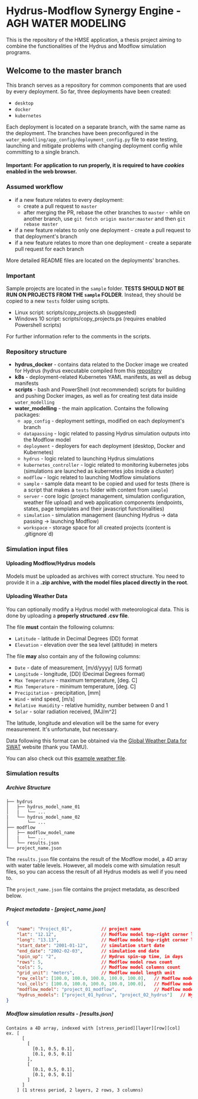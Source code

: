 # Hydrus-Modflow Synergy Engine - AGH WATER MODELING
This is the repository of the HMSE application, a thesis project aiming
to combine the functionalities of the Hydrus and Modflow simulation programs.

## Welcome to the master branch
This branch serves as a repository for common components that are used by every deployment. 
So far, three deployments have been created:
* `desktop`
* `docker`
* `kubernetes`

Each deployment is located on a separate branch, with the same name as the deployment.
The branches have been preconfigured in the `water_modelling/app_config/deployment_config.py` file
to ease testing, launching and mitigate problems with changing deployment config while committing 
to a single branch.

#### Important: For application to run properly, it is required to have *cookies* enabled in the web browser.

### Assumed workflow
* if a new feature relates to every deployment:
  + create a pull request to `master`
  + after merging the PR, rebase the other branches to `master` - while on another branch,
    use `git fetch origin master:master` and then `git rebase master`
* if a new feature relates to only one deployment - create a pull request to that deployment's branch
* if a new feature relates to more than one deployment - create a separate pull request for each branch

More detailed README files are located on the deployments' branches.

### Important
Sample projects are located in the `sample` folder. **TESTS SHOULD NOT BE RUN ON PROJECTS FROM THE `sample` FOLDER**.
Instead, they should be copied to a new `tests` folder using scripts.

* Linux script: scripts/copy_projects.sh (suggested)
* Windows 10 script: scripts/copy_projects.ps (requires enabled Powershell scripts)

For further information refer to the comments in the scripts.

### Repository structure
* **hydrus_docker** - contains data related to the Docker image we created for Hydrus (hydrus executable compiled
from this [repository](https://github.com/AgriHarmony/HYDRUS-1-D-gfortran)
* **k8s** - deployment-related Kubernetes YAML manifests, as well as debug manifests
* **scripts** - bash and PowerShell (not recommended) scripts for building and pushing Docker images, as well 
as for creating test data inside `water_modelling`
* **water_modelling** - the main application. Contains the following packages:
  + `app_config` - deployment settings, modified on each deployment's branch
  + `datapassing` - logic related to passing Hydrus simulation outputs into the Modflow model 
  + `deployment` - deployers for each deployment (desktop, Docker and Kubernetes)
  + `hydrus` - logic related to launching Hydrus simulations
  + `kubernetes_controller` - logic related to monitoring kubernetes jobs (simulations are 
  launched as kubernetes jobs inside a cluster)
  + `modflow` - logic related to launching Modflow simulations
  + `sample` - sample data meant to be copied and used for tests (there is a script that makes a `tests` folder 
  with content from `sample`)
  + `server` - core logic (project management, simulation configuration, weather file upload)
  and web application components (endpoints, states, page templates and their javascript
  functionalities)
  + `simulation` - simulation management (launching Hydrus -> data passing -> launching Modflow)
  + `workspace` - storage space for all created projects (content is .gitignore`d)


### Simulation input files
#### Uploading Modflow/Hydrus models
Models must be uploaded as archives with correct structure. You need to provide it in a **.zip archive,
with the model files placed directly in the root**.

#### Uploading Weather Data
You can optionally modify a Hydrus model with meteorological data. This is done by uploading a **properly
structured .csv file**.

The file **must** contain the following columns:
* `Latitude` - latitude in Decimal Degrees (DD) format
* `Elevation` - elevation over the sea level (altitude) in meters

The file **may** also contain any of the following columns:
* `Date` - date of measurement, [m/d/yyyy] (US format)
* `Longitude` - longitude, [DD] (Decimal Degrees format)
* `Max Temperature` - maximum temperature, [deg. C]
* `Min Temperature` - minimum temperature, [deg. C]
* `Precipitation` - precipitation, [mm]
* `Wind` - wind speed, [m/s]
* `Relative Humidity` - relative humidity, number between 0 and 1
* `Solar` - solar radiation received, [MJ/m^2]

The latitude, longitude and elevation will be the same for every measurement. It's unfortunate,
but necessary.

Data following this format can be obtained via the
[Global Weather Data for SWAT](https://globalweather.tamu.edu) website (thank you TAMU).

You can also check out this [example weather file](water_modelling/sample/weather_data/weatherdata.csv).


### Simulation results
##### Archive Structure
```
├── hydrus
│   ├── hydrus_model_name_01
│   |   └── ...
|   └── hydrus_model_name_02
│       └── ...
├── modflow
│   ├── modflow_model_name
│   |   └── ...
│   └── results.json
└── project_name.json
```

The `results.json` file contains the result of the Modflow model, a 4D array with water table levels.
However, all models come with simulation result files, so you can access the result of all Hydrus models
as well if you need to.

The `project_name.json` file contains the project metadata, as described below.

##### Project metadata - *[project_name.json]*
```json
{
    "name": "Project_01",           // project name
    "lat": "12.12",                 // Modflow model top-right corner latitude
    "long": "13.13",                // Modflow model top-right corner longitude
    "start_date": "2001-01-12",     // simulation start date
    "end_date": "2002-02-03",       // simulation end date 
    "spin_up": "2",                 // Hydrus spin-up time, in days
    "rows": 5,                      // Modflow model rows count
    "cols": 5,                      // Modflow model columns count
    "grid_unit": "meters",          // Modflow model length unit
    "row_cells": [100.0, 100.0, 100.0, 100.0, 100.0],   // Modflow model row heights (given in the grid unit)
    "col_cells": [100.0, 100.0, 100.0, 100.0, 100.0],   // Modflow model column widths (given in the grid unit)
    "modflow_model": "project_01_modflow",              // Modflow model name
    "hydrus_models": ["project_01_hydrus", "project_02_hydrus"]   // Hydrus model names
}
```

##### Modflow simulation results - *[results.json]*
```
Contains a 4D array, indexed with [stress_period][layer][row][col]
ex. [
      [
        [ 
          [0.1, 0.5, 0.1], 
          [0.1, 0.5, 0.1] 
        ],
        [ 
          [0.1, 0.5, 0.1],
          [0.1, 0.5, 0.1] 
        ]
      ]
    ] (1 stress period, 2 layers, 2 rows, 3 columns)
```